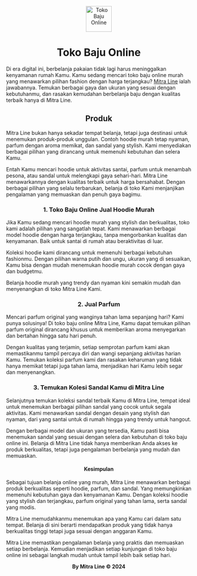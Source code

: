 

<center><img src="https://mitraline.id/wp-content/uploads/2023/03/wp-1678014670471-e1690974235191.jpg"width="70" height="70"alt="Toko Baju Online"></center>

<!DOCTYPE html>

<html>
<head>
  <meta http-equiv="CONTENT-TYPE" content="text/html; charset=UTF-8">
  <link rel="stylesheet" href="styles/style.css"/>
  <title>Toko Baju Online Murah Kunjungi Mitra Line</title>
</head>
<body>
  <h1 style="text-align: center;">
    Toko Baju Online
  </h1>
  Di era digital ini, berbelanja pakaian tidak lagi harus meninggalkan kenyamanan rumah Kamu. Kamu sedang mencari toko baju online murah yang menawarkan pilihan fashion dengan harga terjangkau? <a href="https://www.mitraline.id" rel="dofollow">Mitra Line</a> ialah jawabannya. Temukan berbagai gaya dan ukuran yang sesuai dengan kebutuhanmu, dan rasakan kemudahan berbelanja baju dengan kualitas terbaik hanya di Mitra Line.
  <p></p>
  <h2 style="text-align: center;">
    Produk
  </h2>
  <p></p>
  Mitra Line bukan hanya sekadar tempat belanja, tetapi juga destinasi untuk menemukan produk-produk unggulan. Contoh hoodie murah tetap nyaman, parfum dengan aroma memikat, dan sandal yang stylish. Kami menyediakan berbagai pilihan yang dirancang untuk memenuhi kebutuhan dan selera Kamu.
  <p></p>
  Entah Kamu mencari hoodie untuk aktivitas santai, parfum untuk menambah pesona, atau sandal untuk melengkapi gaya sehari-hari. Mitra Line menawarkannya dengan kualitas terbaik untuk harga bersahabat. Dengan berbagai pilihan yang selalu terbarukan, belanja di toko Kami menjanjikan pengalaman yang memuaskan dan penuh gaya bagimu.
  <p></p>
  <h3 style="text-align: center;">
    1. Toko Baju Online Jual Hoodie Murah
  </h3>
  <p></p>
  Jika Kamu sedang mencari hoodie murah yang stylish dan berkualitas, toko kami adalah pilihan yang sangatlah tepat. Kami menawarkan berbagai model hoodie dengan harga terjangkau, tanpa mengorbankan kualitas dan kenyamanan. Baik untuk santai di rumah atau beraktivitas di luar.
  <p></p>
  Koleksi hoodie kami dirancang untuk memenuhi berbagai kebutuhan fashionmu. Dengan pilihan warna putih dan ungu, ukuran yang di sesuaikan, Kamu bisa dengan mudah menemukan hoodie murah cocok dengan gaya dan budgetmu.
  <p></p>
  Belanja hoodie murah yang trendy dan nyaman kini semakin mudah dan menyenangkan di toko Mitra Line Kami.
  <h3 style="text-align: center;">
    2. Jual Parfum
  </h3>
  <p></p>
  Mencari parfum original yang wanginya tahan lama sepanjang hari? Kami punya solusinya! Di toko baju online Mitra Line, Kamu dapat temukan pilihan parfum original dirancang khusus untuk memberikan aroma menyegarkan dan bertahan hingga satu hari penuh.
  <p></p>
  Dengan kualitas yang terjamin, setiap semprotan parfum kami akan memastikanmu tampil percaya diri dan wangi sepanjang aktivitas harian Kamu. Temukan koleksi parfum kami dan rasakan keharuman yang tidak hanya memikat tetapi juga tahan lama, menjadikan hari Kamu lebih segar dan menyenangkan.
  <p></p>
  <h3 style="text-align: center;">
    3. Temukan Kolesi Sandal Kamu di Mitra Line
  </h3>
  <p></p>
  Selanjutnya temukan koleksi sandal terbaik Kamu di Mitra Line, tempat ideal untuk menemukan berbagai pilihan sandal yang cocok untuk segala aktivitas. Kami menawarkan sandal dengan desain yang stylish dan nyaman, dari yang santai untuk di rumah hingga yang trendy untuk hangout.
  <p></p>
  Dengan berbagai model dan ukuran yang tersedia, Kamu pasti bisa menemukan sandal yang sesuai dengan selera dan kebutuhan di toko baju online ini. Belanja di Mitra Line tidak hanya memberikan Anda akses ke produk berkualitas, tetapi juga pengalaman berbelanja yang mudah dan memuaskan.
  <p></p>
  <h4 style="text-align: center;">
    Kesimpulan
  </h4>
  <p></p>
  Sebagai tujuan belanja online yang murah, Mitra Line menawarkan berbagai produk berkualitas seperti hoodie, parfum, dan sandal. Yang memungkinkan memenuhi kebutuhan gaya dan kenyamanan Kamu. Dengan koleksi hoodie yang stylish dan terjangkau, parfum original yang tahan lama, serta sandal yang modis.
  <p></p>
  Mitra Line memudahkanmu menemukan apa yang Kamu cari dalam satu tempat. Belanja di sini berarti mendapatkan produk yang tidak hanya berkualitas tinggi tetapi juga sesuai dengan anggaran Kamu.
  <p></p>
  Mitra Line memastikan pengalaman belanja yang praktis dan memuaskan setiap berbelanja. Kemudian menjadikan setiap kunjungan di toko baju online ini sebagai langkah mudah untuk tampil lebih baik setiap hari.
  <p></p>
<footer> 
  <center><p><b>By Mitra Line &copy; 2024<b><p></ center>
</footer> 
</body>
  </html>
    <p></p>